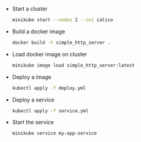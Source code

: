 - Start a cluster
    ```bash
    minikube start --nodes 2 --cni calico
    ```
- Build a docker image
    ```bash
    docker build -t simple_http_server .
    ```
- Load docker image on cluster
    ```bash
    minikube image load simple_http_server:latest
    ```
- Deploy a image
    ```bash
    kubectl apply -f deploy.yml
    ```
- Deploy a service
    ```bash
    kubectl apply -f service.yml
    ```
- Start the service
    ```bash
    minikube service my-app-service
    ```